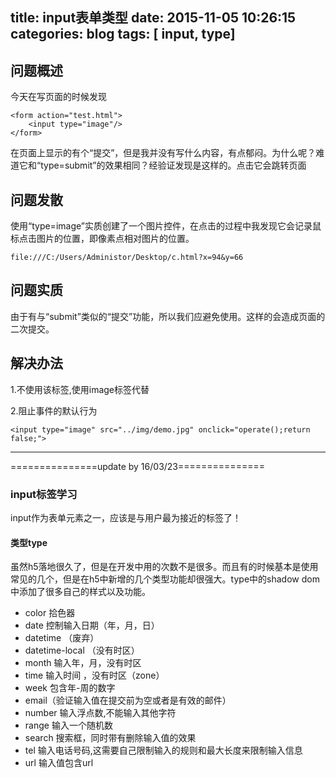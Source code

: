 title: input表单类型
date: 2015-11-05 10:26:15
categories: blog
tags: [ input, type]
---
## 问题概述
今天在写页面的时候发现
	
	<form action="test.html">
		<input type="image"/>
	</form>

在页面上显示的有个“提交”，但是我并没有写什么内容，有点郁闷。为什么呢？难道它和“type=submit”的效果相同？经验证发现是这样的。点击它会跳转页面


## 问题发散
使用“type=image”实质创建了一个图片控件，在点击的过程中我发现它会记录鼠标点击图片的位置，即像素点相对图片的位置。

	file:///C:/Users/Administor/Desktop/c.html?x=94&y=66

## 问题实质

由于有与“submit”类似的“提交”功能，所以我们应避免使用。这样的会造成页面的二次提交。
    
## 解决办法

1.不使用该标签,使用image标签代替

2.阻止事件的默认行为

	<input type="image" src="../img/demo.jpg" onclick="operate();return false;">


--- 	

===============update by 16/03/23===============

### input标签学习

input作为表单元素之一，应该是与用户最为接近的标签了！


#### 类型type
虽然h5落地很久了，但是在开发中用的次数不是很多。而且有的时候基本是使用常见的几个，但是在h5中新增的几个类型功能却很强大。type中的shadow dom中添加了很多自己的样式以及功能。

* color	拾色器
* date 控制输入日期（年，月，日）
* datetime （废弃）
* datetime-local （没有时区）
* month 输入年，月，没有时区
* time 输入时间 ，没有时区（zone）
* week 包含年-周的数字
* email（验证输入值在提交前为空或者是有效的邮件）
* number 输入浮点数,不能输入其他字符
* range  输入一个随机数
* search	搜索框，同时带有删除输入值的效果
* tel	输入电话号码,这需要自己限制输入的规则和最大长度来限制输入信息
* url	输入值包含url
